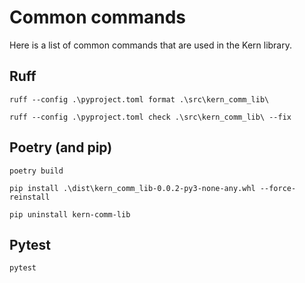 # Common commands
Here is a list of common commands that are used in the Kern library.

## Ruff
```shell
ruff --config .\pyproject.toml format .\src\kern_comm_lib\
```

```shell
ruff --config .\pyproject.toml check .\src\kern_comm_lib\ --fix
```

## Poetry (and pip)
```shell
poetry build 
```

```shell
pip install .\dist\kern_comm_lib-0.0.2-py3-none-any.whl --force-reinstall
```

```shell
pip uninstall kern-comm-lib
```

## Pytest
```shell
pytest
```